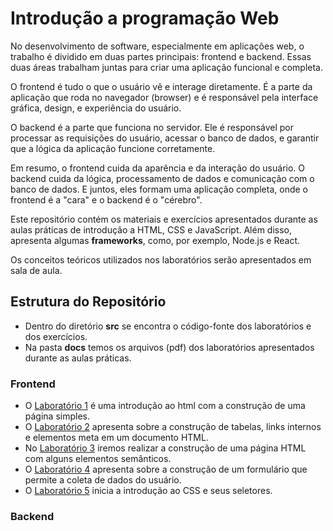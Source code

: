 # Introdução a programação Web

No desenvolvimento de software, especialmente em aplicações web, o trabalho é dividido em duas partes principais: frontend e backend. Essas duas áreas trabalham juntas para criar uma aplicação funcional e completa.

O frontend é tudo o que o usuário vê e interage diretamente. É a parte da aplicação que roda no navegador (browser) e é responsável pela interface gráfica, design, e experiência do usuário.

O backend é a parte que funciona no servidor. Ele é responsável por processar as requisições do usuário, acessar o banco de dados, e garantir que a lógica da aplicação funcione corretamente.

Em resumo, o frontend cuida da aparência e da interação do usuário. O backend cuida da lógica, processamento de dados e comunicação com o banco de dados. E juntos, eles formam uma aplicação completa, onde o frontend é a "cara" e o backend é o "cérebro".

Este repositório contém os materiais e exercícios apresentados durante as aulas práticas de introdução a HTML, CSS e JavaScript. Além disso, apresenta algumas **frameworks**, como, por exemplo, Node.js e React.

Os conceitos teóricos utilizados nos laboratórios serão apresentados em sala de aula.

## Estrutura do Repositório

- Dentro do diretório **src** se encontra o código-fonte dos laboratórios e dos exercícios.
- Na pasta **docs** temos os arquivos (pdf) dos laboratórios apresentados durante as aulas práticas.

### Frontend

- O [Laboratório 1](docs/frontend/Laboratorio01.pdf) é uma introdução ao html com a construção de uma página simples.
- O [Laboratório 2](docs/frontend/Laboratorio02.pdf) apresenta sobre a construção de tabelas, links internos e elementos meta em um documento HTML.
- No [Laboratório 3](docs/frontend/Laboratorio03.pdf) iremos realizar a construção de uma página HTML com alguns elementos semânticos.
- O [Laboratório 4](docs/frontend/Laboratorio04.pdf) apresenta sobre a construção de um formulário que permite a coleta de dados do usuário.
- O [Laboratório 5](docs/frontend/Laboratorio05.pdf) inicia a introdução ao CSS e seus seletores.

### Backend


